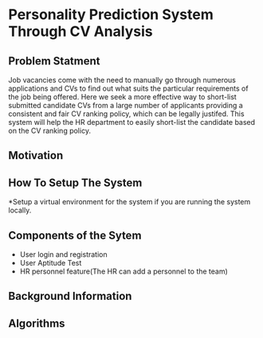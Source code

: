 # Personality Prediction System Through CV Analysis

## Problem Statment
Job vacancies come with the need to manually go through numerous applications and CVs to find out what suits the particular requirements of the job being offered. Here we seek a more effective way to short-list submitted candidate CVs from a large number of applicants providing a consistent and fair CV ranking policy, which can be legally justifed. This system will help the HR department to easily short-list the candidate based on the CV ranking policy.

## Motivation


## How To Setup The System
*Setup a virtual environment for the system if you are running the system locally.


## Components of the Sytem
* User login and registration
* User Aptitude Test
* HR personnel feature(The HR can add a personnel to the team)


## Background Information


## Algorithms


##
